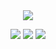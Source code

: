 <div align="center">
<a href="https://discord.com/users/785196140298764350" title="Discord Profile"><img src="https://lanyard.cnrad.dev/api/785196140298764350"></a>
</div>

<p align="center">
  <a href="https://discord.com/users/785196140298764350"><img src="https://img.shields.io/badge/DrSansarBey%20-7289DA.svg?&style=for-the-badge&logo=discord&logoColor=white"></a>
  <a href="https://github.com/drsansarbey"><img src="https://img.shields.io/badge/DrSansarBey%20-1d202b.svg?&style=for-the-badge&logo=github&logoColor=white"></a>
  <a href="https://discord.gg/1851"><img src="https://img.shields.io/badge/1851%20-7289DA.svg?&style=for-the-badge&logo=discord&logoColor=white"></a>
</p>
